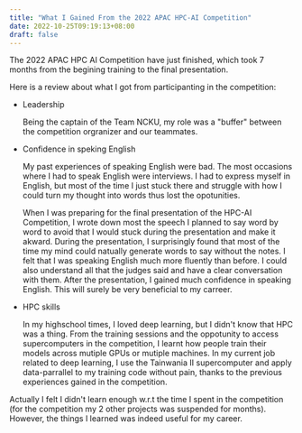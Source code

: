 ```yaml
---
title: "What I Gained From the 2022 APAC HPC-AI Competition"
date: 2022-10-25T09:19:13+08:00
draft: false
---
```


The 2022 APAC HPC AI Competition have just finished, which took 7 months from the begining training to the final presentation. 

Here is a review about what I got from participanting in the competition:

- Leadership

    Being the captain of the Team NCKU, my role was a "buffer" between the competition orgranizer and our teammates.

- Confidence in speking English

    My past experiences of speaking English were bad. The most occasions where I had to speak English were interviews. I had to express myself in English, but most of the time I just stuck there and struggle with how I could turn my thought into words thus lost the opotunities. 
    
    When I was preparing for the final presentation of the HPC-AI Competition, I wrote down most the speech I planned to say word by word to avoid that I would stuck during the presentation and make it akward. During the presentation, I surprisingly found that most of the time my mind could natually generate words to say without the notes. I felt that I was speaking English much more fluently than before. I could also understand all that the judges said and have a clear conversation with them. After the presentation, I gained much confidence in speaking English. This will surely be very beneficial to my carreer.

- HPC skills

    In my highschool times, I loved deep learning, but I didn't know that HPC was a thing. From the training sessions and the oppotunity to access supercomputers in the competition, I learnt how people train their models across mutiple GPUs or mutiple machines. In my current job related to deep learning, I use the Tainwania II supercomputer and apply data-parrallel to my training code without pain, thanks to the previous experiences gained in the competition.

Actually I felt I didn't learn enough w.r.t the time I spent in the competition (for the competition my 2 other projects was suspended for months). However, the things I learned was indeed useful for my career.